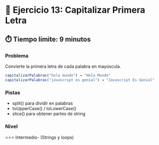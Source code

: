 # 🧩 Ejercicio 13: Capitalizar Primera Letra

## ⏱️ **Tiempo límite: 9 minutos**

### **Problema**

Convierte la primera letra de cada palabra en mayúscula.

```javascript
capitalizarPalabras("hola mundo") → "Hola Mundo"
capitalizarPalabras("javascript es genial") → "Javascript Es Genial"
```

### **Pistas**

- split() para dividir en palabras
- toUpperCase() / toLowerCase()
- slice() para obtener partes de string

### **Nivel**

⭐⭐⭐ Intermedio- (Strings y loops)
